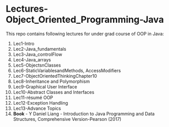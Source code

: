 # Lectures-Object_Oriented_Programming-Java
This repo contains following lectures for under grad course of OOP in Java:
1.  Lec1-Intro
2.  Lec2-Java_fundamentals
3.  Lec3-Java_controlFlow
4.  Lec4-Java_arrays
5.  Lec5-ObjectsnClasses
6.  Lec6-StaticVariablesandMethods, AccessModifiers
7.  Lec7-ObjectOrientedThinkingChapter10
8.  Lec8-Inheritance and Polymorphism
9.  Lec9-Graphical User Interface
10.  Lec10-Abstract Classes and Interfaces
11.  Lec11-résumé OOP
12.  Lec12-Exception Handling
13.  Lec13-Advance Topics
14.  **Book** - Y Daniel Liang - Introduction to Java Programming and Data Structures, Comprehensive Version-Pearson (2017)
